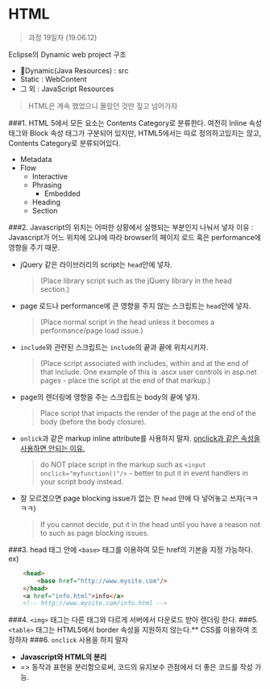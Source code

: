 HTML
=========

> 과정 19일차 (19.06.12)

Eclipse의 Dynamic web project 구조
- Dynamic(Java Resources) : src
- Static : WebContent
- 그 외 : JavaScript Resources

> HTML은 계속 했었으니 몰랐던 것만 짚고 넘어가자

###1. HTML 5에서 모든 요소는 Contents Category로 분류한다.
여전히 Inline 속성 태그와 Block 속성 태그가 구분되어 있지만, HTML5에서는 따로 정의하고있지는 않고, Contents Category로 분류되어있다.
- Metadata
- Flow
    - Interactive
    - Phrasing
        - Embedded
    - Heading
    - Section

###2. Javascript의 위치는 어떠한 상황에서 실행되는 부분인지 나눠서 넣자
이유 : Javascript가 어느 위치에 오냐에 따라 browser의 페이지 로드 혹은 performance에 영향을 주기 때문.

- jQuery 같은 라이브러리의 script는 ``head``안에 넣자. 
    >(Place library script such as the jQuery library in the head section.)
- page 로드나 performance에 큰 영향을 주지 않는 스크립트는 ``head``안에 넣자. 
    >(Place normal script in the head unless it becomes a performance/page load issue.)
- ``include``와 관련된 스크립트는 ``include``의 끝과 끝에 위치시키자.
    > (Place script associated with includes, within and at the end of that include. One example of this is .ascx user controls in asp.net pages - place the script at the end of that markup.)
- page의 렌더링에 영향을 주는 스크립트는 body의 끝에 넣자.
    > Place script that impacts the render of the page at the end of the body (before the body closure).

- ``onlick``과 같은 markup inline attribute를 사용하지 말자.
    [onclick과 같은 속성을 사용하면 안되는 이유.](#6)
    > do NOT place script in the markup such as `<input onclick="myfunction()"/>` - better to put it in event handlers in your script body instead.
- 잘 모르겠으면 page blocking issue가 없는 한 ``head`` 안에 다 넣어놓고 쓰자(ㅋㅋㅋㅋ)
    > If you cannot decide, put it in the head until you have a reason not to such as page blocking issues.

###3. head 태그 안에 `<base>` 태그를 이용하여 모든 href의 기본을 지정 가능하다.
ex)
```html
    <head>
        <base href="http://www.mysite.com"/>
    </head>
    <a href="info.html">info</a> 
    <!-- http://www.mysite.com/info.html -->
```

###4. `<img>` 태그는 다른 태그와 다르게 서버에서 다운로드 받아 렌더링 한다.
###5. `<table>` 태그는 HTML5에서 border 속성을 지원하지 않는다.**
CSS를 이용하여 조정하자
###6. ``onclick`` 사용을 하지 말자
- **Javascript와 HTML의 분리**
- => 동작과 표현을 분리함으로써, 코드의 유지보수 관점에서 더 좋은 코드를 작성 가능.
